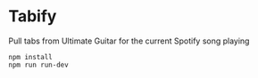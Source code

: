 Tabify
=====================================================

Pull tabs from Ultimate Guitar for the current Spotify song playing

```
npm install
npm run run-dev
```